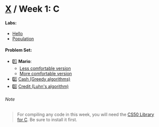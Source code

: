 # [X](../../README.md) / Week 1: C

#### Labs:

-   [Hello](./lab/hello)
-   [Population](./lab/population)

#### Problem Set:

-   :one: **Mario**:
    -   [Less comfortable version](./pset1/mario/less)
    -   [More comfortable version](./pset1/mario/more)
-   :two: [Cash (Greedy algorithms)](./pset1/cash)
-   :three: [Credit (Luhn's algorithm)](./pset1/credit)

###### Note

> For compiling any code in this week, you will need the [CS50 Library for C](https://cs50.readthedocs.io/libraries/cs50/c/). Be sure to install it first.

